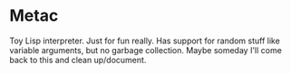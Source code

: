 # Metac

Toy Lisp interpreter. Just for fun really. Has support for random stuff like variable arguments, but no garbage collection. Maybe someday I'll come back to this and clean up/document.
